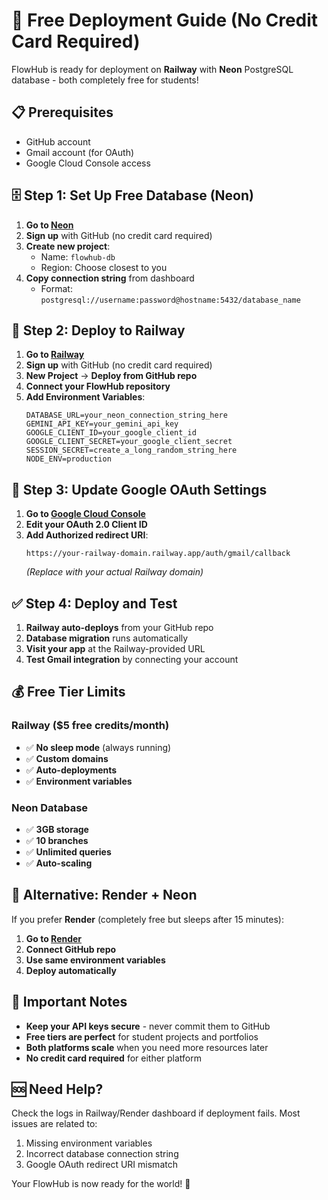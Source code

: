 # 🚀 Free Deployment Guide (No Credit Card Required)

FlowHub is ready for deployment on **Railway** with **Neon** PostgreSQL database - both completely free for students!

## 📋 Prerequisites
- GitHub account
- Gmail account (for OAuth)
- Google Cloud Console access

## 🗄️ Step 1: Set Up Free Database (Neon)

1. **Go to [Neon](https://neon.tech)** 
2. **Sign up** with GitHub (no credit card required)
3. **Create new project**: 
   - Name: `flowhub-db`
   - Region: Choose closest to you
4. **Copy connection string** from dashboard
   - Format: `postgresql://username:password@hostname:5432/database_name`

## 🚀 Step 2: Deploy to Railway

1. **Go to [Railway](https://railway.app)**
2. **Sign up** with GitHub (no credit card required)
3. **New Project** → **Deploy from GitHub repo**
4. **Connect your FlowHub repository**
5. **Add Environment Variables**:
   ```
   DATABASE_URL=your_neon_connection_string_here
   GEMINI_API_KEY=your_gemini_api_key
   GOOGLE_CLIENT_ID=your_google_client_id  
   GOOGLE_CLIENT_SECRET=your_google_client_secret
   SESSION_SECRET=create_a_long_random_string_here
   NODE_ENV=production
   ```

## 🔐 Step 3: Update Google OAuth Settings

1. **Go to [Google Cloud Console](https://console.cloud.google.com/apis/credentials)**
2. **Edit your OAuth 2.0 Client ID**
3. **Add Authorized redirect URI**:
   ```
   https://your-railway-domain.railway.app/auth/gmail/callback
   ```
   *(Replace with your actual Railway domain)*

## ✅ Step 4: Deploy and Test

1. **Railway auto-deploys** from your GitHub repo
2. **Database migration** runs automatically
3. **Visit your app** at the Railway-provided URL
4. **Test Gmail integration** by connecting your account

## 💰 Free Tier Limits

### Railway ($5 free credits/month)
- ✅ **No sleep mode** (always running)
- ✅ **Custom domains**
- ✅ **Auto-deployments**
- ✅ **Environment variables**

### Neon Database
- ✅ **3GB storage**
- ✅ **10 branches**
- ✅ **Unlimited queries**
- ✅ **Auto-scaling**

## 🔄 Alternative: Render + Neon

If you prefer **Render** (completely free but sleeps after 15 minutes):

1. **Go to [Render](https://render.com)**
2. **Connect GitHub repo**
3. **Use same environment variables**
4. **Deploy automatically**

## 🚨 Important Notes

- **Keep your API keys secure** - never commit them to GitHub
- **Free tiers are perfect** for student projects and portfolios
- **Both platforms scale** when you need more resources later
- **No credit card required** for either platform

## 🆘 Need Help?

Check the logs in Railway/Render dashboard if deployment fails. Most issues are related to:
1. Missing environment variables
2. Incorrect database connection string
3. Google OAuth redirect URI mismatch

Your FlowHub is now ready for the world! 🎉